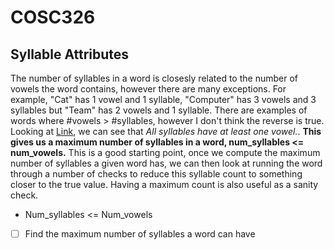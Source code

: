 # COSC326

## Syllable Attributes
The number of syllables in a word is closesly related to the number of vowels the word contains, however there are many exceptions. 
For example, "Cat" has 1 vowel and 1 syllable, "Computer" has 3 vowels and 3 syllables but "Team" has 2 vowels and 1 syllable. 
There are examples of words where #vowels > #syllables, however I don't think the reverse is true.
Looking at [Link](https://factsumo.com/blog/syllable-rules-overview/), we can see that *All syllables have at least one vowel.*.
**This gives us a maximum number of syllables in a word, num_syllables <= num_vowels.**
This is a good starting point, once we compute the maximum number of syllables a given word has, we can then look at running the word through a 
number of checks to reduce this syllable count to something closer to the true value. Having a maximum count is also useful as a sanity check.

- Num_syllables <= Num_vowels


- [ ] Find the maximum number of syllables a word can have